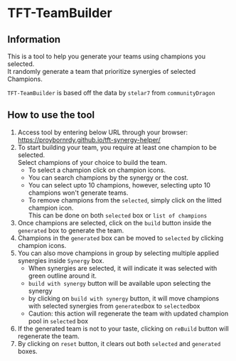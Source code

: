 # TFT-TeamBuilder

## Information
This is a tool to help you generate your teams using champions you selected.<br>
It randomly generate a team that prioritize synergies of selected Champions.

`TFT-TeamBuilder` is based off the data by `stelar7` from `communityDragon`

## How to use the tool
1. Access tool by entering below URL through your browser: <br>
https://proybornrdy.github.io/tft-synergy-helper/ 
2. To start building your team, you require at least one champion to be selected.<br>
Select champions of your choice to build the team.
   - To select a champion click on champion icons.
   - You can search champions by the synergy or the cost.
   - You can select upto 10 champions, however, selecting upto 10 champions won't generate teams.
   - To remove champions from the `selected`, simply click on the litted champion icon.<br>
   This can be done on both `selected` box or `list of champions`
3. Once champions are selected, click on the `build` button inside the `generated` box to generate the team.
4. Champions in the `generated` box can be moved to `selected` by clicking champion icons.
5. You can also move champions in group by selecting multiple applied synergies inside `Synergy` box.
   - When synergies are selected, it will indicate it was selected with green outline around it.
   - `build with synergy` button will be available upon selecting the synergy 
   - by clicking on `build with synergy` button, it will move champions with selected synergies from `generated`box to `selected`box
   - Caution: this action will regenerate the team with updated champion pool in `selected` box
5. If the generated team is not to your taste, clicking on `reBuild` button will regenerate the team.
7. By clicking on `reset` button, it clears out both `selected` and `generated` boxes.
